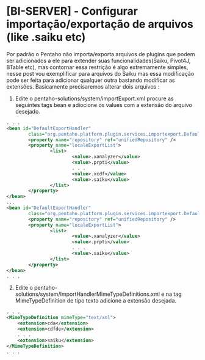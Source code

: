 # [BI-SERVER] - Configurar importação/exportação de arquivos (like .saiku etc)

Por padrão o Pentaho não importa/exporta arquivos de plugins que podem ser adicionados a ele para extender suas funcionalidades(Saiku, Pivot4J, BTable etc), mas contornar essa restrição é algo extremamente simples, nesse post vou exemplificar para arquivos do Saiku mas essa modificação pode ser feita para adicionar qualquer outra bastando modificar as extensões.
Basicamente precisaremos alterar dois arquivos : 

1. Edite o pentaho-solutions/system/importExport.xml procure as seguintes tags bean e adiocione os values com a extensão do arquivo desejado.

```xml 
. . . 
<bean id="DefaultExportHandler"
        class="org.pentaho.platform.plugin.services.importexport.DefaultExportHandler">
        <property name="repository" ref="unifiedRepository" />
        <property name="localeExportList">
                <list>
                        <value>.xanalyzer</value>
                        <value>.prpti</value>
                        . . . 
                        <value>.xcdf</value>
                        <value>.saiku</value>
                </list>
        </property>
</bean>
...
<bean id="DefaultExportHandler"
        class="org.pentaho.platform.plugin.services.importexport.DefaultExportHandler">
        <property name="repository" ref="unifiedRepository" />
        <property name="localeExportList">
                <list>
                        <value>.xanalyzer</value>
                        <value>.prpti</value>
                        . . .
                        <value>.saiku</value>
                </list>
        </property>
</bean>
. . .
```

2. Edite o pentaho-solutions/system/ImportHandlerMimeTypeDefinitions.xml e na tag MimeTypeDefinition de tipo texto adicione a extensão desejada.

```xml
. . . 
<MimeTypeDefinition mimeType="text/xml">
    <extension>cda</extension>
    <extension>cdfde</extension>
    . . . 
    <extension>saiku</extension>
</MimeTypeDefinition>
. . . 
```
